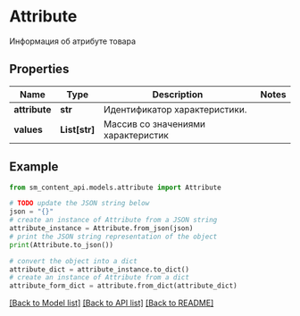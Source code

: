 # Attribute

Информация об атрибуте товара

## Properties

Name | Type | Description | Notes
------------ | ------------- | ------------- | -------------
**attribute** | **str** | Идентификатор характеристики. | 
**values** | **List[str]** | Массив со значениями характеристик | 

## Example

```python
from sm_content_api.models.attribute import Attribute

# TODO update the JSON string below
json = "{}"
# create an instance of Attribute from a JSON string
attribute_instance = Attribute.from_json(json)
# print the JSON string representation of the object
print(Attribute.to_json())

# convert the object into a dict
attribute_dict = attribute_instance.to_dict()
# create an instance of Attribute from a dict
attribute_form_dict = attribute.from_dict(attribute_dict)
```
[[Back to Model list]](../README.md#documentation-for-models) [[Back to API list]](../README.md#documentation-for-api-endpoints) [[Back to README]](../README.md)


